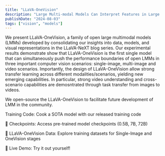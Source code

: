 ```yaml
---
title: "LLaVA-OneVision"
description: "Large Multi-modal Models Can Interpret Features in Large Multi-modal Models"
publishDate: "2024-08-03"
tags: ["vision", "models"]
---
```


We present LLaVA-OneVision, a family of open large multimodal models (LMMs) developed by consolidating our insights into data, models, and visual representations in the LLaVA-NeXT blog series. Our experimental results demonstrate show that LLaVA-OneVision is the first single model that can simultaneously push the performance boundaries of open LMMs in three important computer vision scenarios: single-image, multi-image and video scenarios. Importantly, the design of LLaVA-OneVision allow strong transfer learning across different modalities/scenarios, yielding new emerging capabilities. In particular, strong video understanding and cross-scenario capabilities are demosntrated through task transfer from images to videos.

We open-source the LLaVA-OneVision to facilitate future development of LMM in the community.

Training Code: Cook a SOTA model with our released training code

🤗 Checkpoints: Access pre-trained model checkpoints (0.5B, 7B, 72B)

🤗 LLaVA-OneVision Data: Explore training datasets for Single-Image and OneVision stages

🎨 Live Demo: Try it out yourself!
